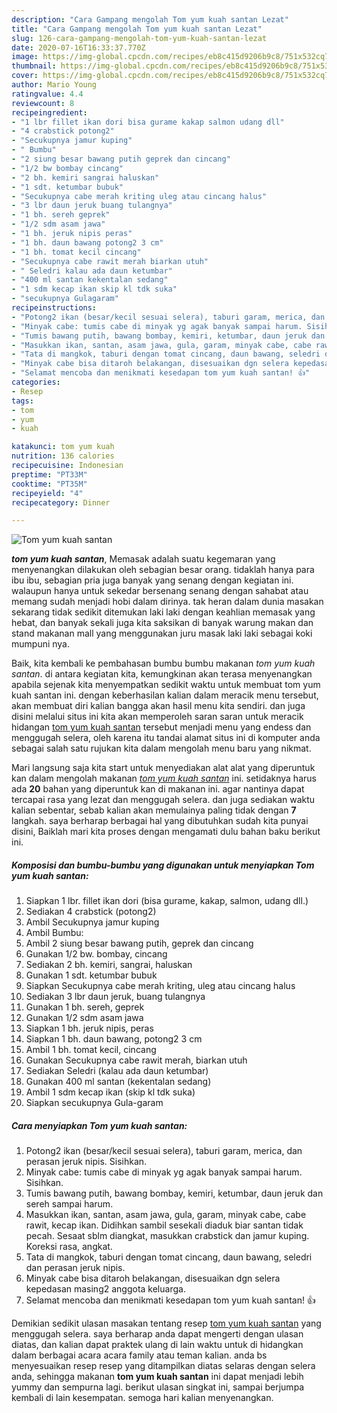 ```yaml
---
description: "Cara Gampang mengolah Tom yum kuah santan Lezat"
title: "Cara Gampang mengolah Tom yum kuah santan Lezat"
slug: 126-cara-gampang-mengolah-tom-yum-kuah-santan-lezat
date: 2020-07-16T16:33:37.770Z
image: https://img-global.cpcdn.com/recipes/eb8c415d9206b9c8/751x532cq70/tom-yum-kuah-santan-foto-resep-utama.jpg
thumbnail: https://img-global.cpcdn.com/recipes/eb8c415d9206b9c8/751x532cq70/tom-yum-kuah-santan-foto-resep-utama.jpg
cover: https://img-global.cpcdn.com/recipes/eb8c415d9206b9c8/751x532cq70/tom-yum-kuah-santan-foto-resep-utama.jpg
author: Mario Young
ratingvalue: 4.4
reviewcount: 8
recipeingredient:
- "1 lbr fillet ikan dori bisa gurame kakap salmon udang dll"
- "4 crabstick potong2"
- "Secukupnya jamur kuping"
- " Bumbu"
- "2 siung besar bawang putih geprek dan cincang"
- "1/2 bw bombay cincang"
- "2 bh. kemiri sangrai haluskan"
- "1 sdt. ketumbar bubuk"
- "Secukupnya cabe merah kriting uleg atau cincang halus"
- "3 lbr daun jeruk buang tulangnya"
- "1 bh. sereh geprek"
- "1/2 sdm asam jawa"
- "1 bh. jeruk nipis peras"
- "1 bh. daun bawang potong2 3 cm"
- "1 bh. tomat kecil cincang"
- "Secukupnya cabe rawit merah biarkan utuh"
- " Seledri kalau ada daun ketumbar"
- "400 ml santan kekentalan sedang"
- "1 sdm kecap ikan skip kl tdk suka"
- "secukupnya Gulagaram"
recipeinstructions:
- "Potong2 ikan (besar/kecil sesuai selera), taburi garam, merica, dan perasan jeruk nipis. Sisihkan."
- "Minyak cabe: tumis cabe di minyak yg agak banyak sampai harum. Sisihkan."
- "Tumis bawang putih, bawang bombay, kemiri, ketumbar, daun jeruk dan sereh sampai harum."
- "Masukkan ikan, santan, asam jawa, gula, garam, minyak cabe, cabe rawit, kecap ikan. Didihkan sambil sesekali diaduk biar santan tidak pecah. Sesaat sblm diangkat, masukkan crabstick dan jamur kuping. Koreksi rasa, angkat."
- "Tata di mangkok, taburi dengan tomat cincang, daun bawang, seledri dan perasan jeruk nipis."
- "Minyak cabe bisa ditaroh belakangan, disesuaikan dgn selera kepedasan masing2 anggota keluarga."
- "Selamat mencoba dan menikmati kesedapan tom yum kuah santan! 👍"
categories:
- Resep
tags:
- tom
- yum
- kuah

katakunci: tom yum kuah 
nutrition: 136 calories
recipecuisine: Indonesian
preptime: "PT33M"
cooktime: "PT35M"
recipeyield: "4"
recipecategory: Dinner

---
```



![Tom yum kuah santan](https://img-global.cpcdn.com/recipes/eb8c415d9206b9c8/751x532cq70/tom-yum-kuah-santan-foto-resep-utama.jpg)

<b><i>tom yum kuah santan</i></b>, Memasak adalah suatu kegemaran yang menyenangkan dilakukan oleh sebagian besar orang. tidaklah hanya para ibu ibu, sebagian pria juga banyak yang senang dengan kegiatan ini. walaupun hanya untuk sekedar bersenang senang dengan sahabat atau memang sudah menjadi hobi dalam dirinya. tak heran dalam dunia masakan sekarang tidak sedikit ditemukan laki laki dengan keahlian memasak yang hebat, dan banyak sekali juga kita saksikan di banyak warung makan dan stand makanan mall yang menggunakan juru masak laki laki sebagai koki mumpuni nya.

Baik, kita kembali ke pembahasan bumbu bumbu makanan <i>tom yum kuah santan</i>. di antara kegiatan kita, kemungkinan akan terasa menyenangkan apabila sejenak kita menyempatkan sedikit waktu untuk membuat tom yum kuah santan ini. dengan keberhasilan kalian dalam meracik menu tersebut, akan membuat diri kalian bangga akan hasil menu kita sendiri. dan juga disini melalui situs ini kita akan memperoleh saran saran untuk meracik hidangan <u>tom yum kuah santan</u> tersebut menjadi menu yang endess dan menggugah selera, oleh karena itu tandai alamat situs ini di komputer anda sebagai salah satu rujukan kita dalam mengolah menu baru yang nikmat.




Mari langsung saja kita start untuk menyediakan alat alat yang diperuntuk kan dalam mengolah makanan <u><i>tom yum kuah santan</i></u> ini. setidaknya harus ada <b>20</b> bahan yang diperuntuk kan di makanan ini. agar nantinya dapat tercapai rasa yang lezat dan menggugah selera. dan juga sediakan waktu kalian sebentar, sebab kalian akan memulainya paling tidak dengan <b>7</b> langkah. saya berharap berbagai hal yang dibutuhkan sudah kita punyai disini, Baiklah mari kita proses dengan mengamati dulu bahan baku berikut ini.

<!--inarticleads1-->

##### Komposisi dan bumbu-bumbu yang digunakan untuk menyiapkan Tom yum kuah santan:

1. Siapkan 1 lbr. fillet ikan dori (bisa gurame, kakap, salmon, udang dll.)
1. Sediakan 4 crabstick (potong2)
1. Ambil Secukupnya jamur kuping
1. Ambil  Bumbu:
1. Ambil 2 siung besar bawang putih, geprek dan cincang
1. Gunakan 1/2 bw. bombay, cincang
1. Sediakan 2 bh. kemiri, sangrai, haluskan
1. Gunakan 1 sdt. ketumbar bubuk
1. Siapkan Secukupnya cabe merah kriting, uleg atau cincang halus
1. Sediakan 3 lbr daun jeruk, buang tulangnya
1. Gunakan 1 bh. sereh, geprek
1. Gunakan 1/2 sdm asam jawa
1. Siapkan 1 bh. jeruk nipis, peras
1. Siapkan 1 bh. daun bawang, potong2 3 cm
1. Ambil 1 bh. tomat kecil, cincang
1. Gunakan Secukupnya cabe rawit merah, biarkan utuh
1. Sediakan  Seledri (kalau ada daun ketumbar)
1. Gunakan 400 ml santan (kekentalan sedang)
1. Ambil 1 sdm kecap ikan (skip kl tdk suka)
1. Siapkan secukupnya Gula-garam




<!--inarticleads2-->

##### Cara menyiapkan Tom yum kuah santan:

1. Potong2 ikan (besar/kecil sesuai selera), taburi garam, merica, dan perasan jeruk nipis. Sisihkan.
1. Minyak cabe: tumis cabe di minyak yg agak banyak sampai harum. Sisihkan.
1. Tumis bawang putih, bawang bombay, kemiri, ketumbar, daun jeruk dan sereh sampai harum.
1. Masukkan ikan, santan, asam jawa, gula, garam, minyak cabe, cabe rawit, kecap ikan. Didihkan sambil sesekali diaduk biar santan tidak pecah. Sesaat sblm diangkat, masukkan crabstick dan jamur kuping. Koreksi rasa, angkat.
1. Tata di mangkok, taburi dengan tomat cincang, daun bawang, seledri dan perasan jeruk nipis.
1. Minyak cabe bisa ditaroh belakangan, disesuaikan dgn selera kepedasan masing2 anggota keluarga.
1. Selamat mencoba dan menikmati kesedapan tom yum kuah santan! 👍




Demikian sedikit ulasan masakan tentang resep <u>tom yum kuah santan</u> yang menggugah selera. saya berharap anda dapat mengerti dengan ulasan diatas, dan kalian dapat praktek ulang di lain waktu untuk di hidangkan dalam berbagai acara acara family atau teman kalian. anda bs menyesuaikan resep resep yang ditampilkan diatas selaras dengan selera anda, sehingga makanan <b>tom yum kuah santan</b> ini dapat menjadi lebih yummy dan sempurna lagi. berikut ulasan singkat ini, sampai berjumpa kembali di lain kesempatan. semoga hari kalian menyenangkan.
